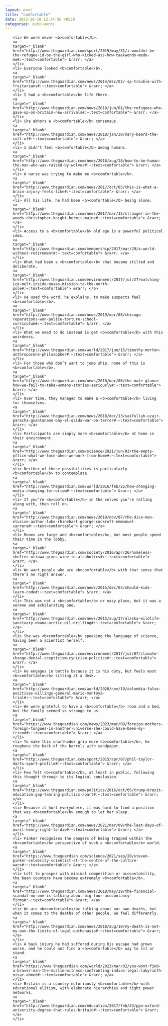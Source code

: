 ```yaml
---
layout: post
title: "comfortable"
date: 2023-10-10 12:34:56 +0530
categories: auto-words
---
```

<ol>

    <li> We were never <b>comfortable</b>.
    <a 
    target="_blank" 
    href="http://www.theguardian.com/sport/2019/may/31/i-wouldnt-be-the-refugee-id-be-the-girl-who-kicked-ass-how-taekwondo-made-me#:~:text=comfortable"> &rarr; </a>
    </li>
    <li> Everyone looked <b>comfortable</b>.
    <a 
    target="_blank" 
    href="http://www.theguardian.com/news/2014/dec/03/-sp-trouble-with-fruitarians#:~:text=comfortable"> &rarr; </a>
    </li>
    <li> I had a <b>comfortable</b> life there.
    <a 
    target="_blank" 
    href="http://www.theguardian.com/news/2018/jun/01/the-refugees-who-gave-up-on-britain-new-arrivals#:~:text=comfortable"> &rarr; </a>
    </li>
    <li> She abhors a <b>comfortable</b> consensus.
    <a 
    target="_blank" 
    href="http://www.theguardian.com/news/2018/jan/30/mary-beard-the-cult-of#:~:text=comfortable"> &rarr; </a>
    </li>
    <li> I didn’t feel <b>comfortable</b> among humans.
    <a 
    target="_blank" 
    href="http://www.theguardian.com/news/2018/aug/28/how-to-be-human-the-man-who-was-raised-by-wolves#:~:text=comfortable"> &rarr; </a>
    </li>
    <li> A nurse was trying to make me <b>comfortable</b>.
    <a 
    target="_blank" 
    href="http://www.theguardian.com/news/2017/oct/05/this-is-what-a-brain-injury-feels-like#:~:text=comfortable"> &rarr; </a>
    </li>
    <li> All his life, he had been <b>comfortable</b> being alone.
    <a 
    target="_blank" 
    href="http://www.theguardian.com/news/2017/mar/15/stranger-in-the-woods-christopher-knight-hermit-maine#:~:text=comfortable"> &rarr; </a>
    </li>
    <li> Access to a <b>comfortable</b> old age is a powerful political idea.
    <a 
    target="_blank" 
    href="http://www.theguardian.com/membership/2017/mar/29/a-world-without-retirement#:~:text=comfortable"> &rarr; </a>
    </li>
    <li> What had been a <b>comfortable</b> chat became stilted and deliberate.
    <a 
    target="_blank" 
    href="http://www.theguardian.com/environment/2017/jul/27/watching-ice-melt-inside-nasas-mission-to-the-north-pole#:~:text=comfortable"> &rarr; </a>
    </li>
    <li> He used the word, he explains, to make suspects feel <b>comfortable</b>.
    <a 
    target="_blank" 
    href="http://www.theguardian.com/news/2019/mar/08/chicago-reparations-won-police-torture-school-curriculum#:~:text=comfortable"> &rarr; </a>
    </li>
    <li> What we need to do instead is get <b>comfortable</b> with this weirdness.
    <a 
    target="_blank" 
    href="http://www.theguardian.com/world/2017/jun/15/timothy-morton-anthropocene-philosopher#:~:text=comfortable"> &rarr; </a>
    </li>
    <li> For those who don’t want to jump ship, none of this is <b>comfortable</b>.
    <a 
    target="_blank" 
    href="http://www.theguardian.com/news/2018/mar/06/the-male-glance-how-we-fail-to-take-womens-stories-seriously#:~:text=comfortable"> &rarr; </a>
    </li>
    <li> Over time, they managed to make a <b>comfortable</b> living for themselves.
    <a 
    target="_blank" 
    href="http://www.theguardian.com/news/2018/dec/13/saifullah-uzair-paracha-guantanamo-bay-al-qaida-war-on-terror#:~:text=comfortable"> &rarr; </a>
    </li>
    <li> Participants are simply more <b>comfortable</b> at home in their environment.
    <a 
    target="_blank" 
    href="http://www.theguardian.com/science/2021/jun/03/the-empty-office-what-we-lose-when-we-work-from-home#:~:text=comfortable"> &rarr; </a>
    </li>
    <li> Neither of these possibilities is particularly <b>comfortable</b> to contemplate.
    <a 
    target="_blank" 
    href="http://www.theguardian.com/world/2016/feb/25/how-changing-media-changing-terrorism#:~:text=comfortable"> &rarr; </a>
    </li>
    <li> If you’re <b>comfortable</b> in the selves you’re rolling along with, then roll on.
    <a 
    target="_blank" 
    href="http://www.theguardian.com/news/2019/nov/07/the-dice-man-elusive-author-luke-rhinehart-george-cockroft-emmanuel-carrere#:~:text=comfortable"> &rarr; </a>
    </li>
    <li> Rooms are large and <b>comfortable</b>, but most people spend their time in the lobby.
    <a 
    target="_blank" 
    href="http://www.theguardian.com/society/2016/apr/26/homeless-shelter-ottawa-gives-wine-to-alcoholics#:~:text=comfortable"> &rarr; </a>
    </li>
    <li> We want people who are <b>comfortable</b> with that sense that there’s no right answer.
    <a 
    target="_blank" 
    href="http://www.theguardian.com/news/2015/dec/03/should-kids-learn-code#:~:text=comfortable"> &rarr; </a>
    </li>
    <li> This was not a <b>comfortable</b> or easy place, but it was a serene and exhilarating one.
    <a 
    target="_blank" 
    href="http://www.theguardian.com/news/2015/aug/27/alaska-wildlife-sanctuary-obama-arctic-oil-drilling#:~:text=comfortable"> &rarr; </a>
    </li>
    <li> She was <b>comfortable</b> speaking the language of science, having been a scientist herself.
    <a 
    target="_blank" 
    href="http://www.theguardian.com/environment/2017/jul/07/climate-change-denial-scepticism-cynicism-politics#:~:text=comfortable"> &rarr; </a>
    </li>
    <li> He engages in battle because it is his duty, but feels most <b>comfortable</b> sitting at a desk.
    <a 
    target="_blank" 
    href="http://www.theguardian.com/world/2020/nov/19/colombia-false-positives-killings-general-mario-montoya-trial#:~:text=comfortable"> &rarr; </a>
    </li>
    <li> We were grateful to have a <b>comfortable</b> room and a bed, but the family seemed so strange to us.
    <a 
    target="_blank" 
    href="https://www.theguardian.com/news/2023/mar/09/foreign-mothers-foreign-tongues-in-another-universe-she-could-have-been-my-friend#:~:text=comfortable"> &rarr; </a>
    </li>
    <li> To make this unorthodox grip more <b>comfortable</b>, he roughens the back of the barrels with sandpaper.
    <a 
    target="_blank" 
    href="http://www.theguardian.com/sport/2015/apr/07/phil-taylor-darts-sport-profile#:~:text=comfortable"> &rarr; </a>
    </li>
    <li> Few felt <b>comfortable</b>, at least in public, following this thought through to its logical conclusion.
    <a 
    target="_blank" 
    href="http://www.theguardian.com/politics/2016/oct/05/trump-brexit-education-gap-tearing-politics-apart#:~:text=comfortable"> &rarr; </a>
    </li>
    <li> Because it hurt everywhere, it was hard to find a position that was <b>comfortable</b> enough to let her sleep.
    <a 
    target="_blank" 
    href="http://www.theguardian.com/news/2021/mar/09/the-last-days-of-avril-henry-right-to-die#:~:text=comfortable"> &rarr; </a>
    </li>
    <li> Pinker recognises the dangers of being trapped within the <b>comfortable</b> perspective of such a <b>comfortable</b> world.
    <a 
    target="_blank" 
    href="https://www.theguardian.com/science/2021/sep/28/steven-pinker-celebrity-scientist-at-the-centre-of-the-culture-wars#:~:text=comfortable"> &rarr; </a>
    </li>
    <li> Left to prosper with minimal competition or accountability, the bean counters have become extremely <b>comfortable</b>.
    <a 
    target="_blank" 
    href="http://www.theguardian.com/news/2018/may/29/the-financial-scandal-no-one-is-talking-about-big-four-accountancy-firms#:~:text=comfortable"> &rarr; </a>
    </li>
    <li> We are <b>comfortable</b> talking about our own deaths, but when it comes to the deaths of other people, we feel differently.
    <a 
    target="_blank" 
    href="http://www.theguardian.com/news/2018/aug/10/my-death-is-not-my-own-the-limits-of-legal-euthanasia#:~:text=comfortable"> &rarr; </a>
    </li>
    <li> A back injury he had suffered during his escape had grown worse, and he could not find a <b>comfortable</b> way to sit or stand.
    <a 
    target="_blank" 
    href="https://www.theguardian.com/world/2023/mar/02/you-wont-find-a-braver-man-the-muslim-witness-confronting-indias-legal-labyrinth-nisar-ahmed#:~:text=comfortable"> &rarr; </a>
    </li>
    <li> Britain is a country notoriously <b>comfortable</b> with educational elitism, with elaborate hierarchies and tight power networks.
    <a 
    target="_blank" 
    href="http://www.theguardian.com/education/2017/feb/23/ppe-oxford-university-degree-that-rules-britain#:~:text=comfortable"> &rarr; </a>
    </li>